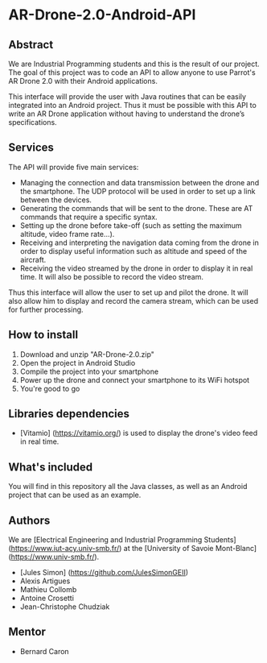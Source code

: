 # AR-Drone-2.0-Android-API

## Abstract
We are Industrial Programming students and this is the result of our project.
The goal of this project was to code an API to allow anyone to use Parrot's AR Drone 2.0 with their Android applications.

This interface will provide the user with Java routines that can be easily integrated into an Android project. Thus it must be possible with this API to write an AR Drone application without having to understand the drone’s specifications. 

## Services
The API will provide five main services: 
*	Managing the connection and data transmission between the drone and the smartphone. The UDP protocol will be used in order to set up a link between the devices.
*	Generating the commands that will be sent to the drone. These are AT commands that require a specific syntax.
*	Setting up the drone before take-off (such as setting the maximum altitude, video frame rate…).
*	Receiving and interpreting the navigation data coming from the drone in order to display useful information such as altitude and speed of the aircraft.
*	Receiving the video streamed by the drone in order to display it in real time. It will also be possible to record the video stream.

Thus this interface will allow the user to set up and pilot the drone. It will also allow him to display and record the camera stream, which can be used for further processing.

## How to install

1. Download and unzip "AR-Drone-2.0.zip"
2. Open the project in Android Studio
3. Compile the project into your smartphone
4. Power up the drone and connect your smartphone to its WiFi hotspot
5. You're good to go

## Libraries dependencies

* [Vitamio] (https://vitamio.org/) is used to display the drone's video feed in real time. 

## What's included
You will find in this repository all the Java classes, as well as an Android project that can be used as an example.

## Authors
We are [Electrical Engineering and Industrial Programming Students] (https://www.iut-acy.univ-smb.fr/) at the [University of Savoie Mont-Blanc] (https://www.univ-smb.fr/).
* [Jules Simon] (https://github.com/JulesSimonGEII)
* Alexis Artigues
* Mathieu Collomb
* Antoine Crosetti
* Jean-Christophe Chudziak

## Mentor

* Bernard Caron

